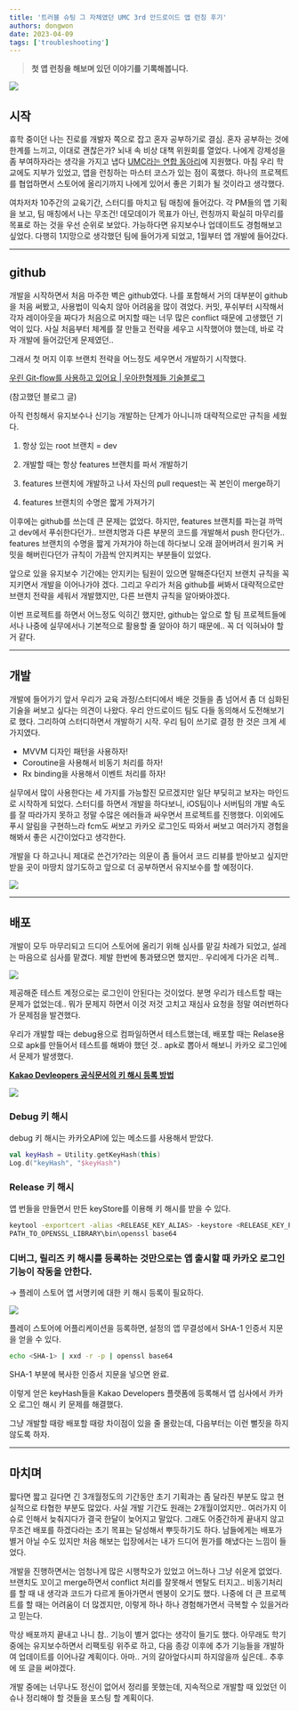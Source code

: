 ```yaml
---
title: '트러블 슈팅 그 자체였던 UMC 3rd 안드로이드 앱 런칭 후기'
authors: dongwon
date: 2023-04-09
tags: ['troubleshooting']
---
```


> **첫 앱 런칭을 해보며 있던 이야기를 기록해봅니다.**

![](./assets/troubleshooting-app-lauching-01.jpg)

## **시작**

휴학 중이던 나는 진로를 개발자 쪽으로 잡고 혼자 공부하기로 결심. 혼자 공부하는 것에 한계를 느끼고, 이대로 괜찮은가? 뇌내 속 비상 대책 위원회를 열었다. 나에게 강제성을 좀 부여하자라는 생각을 가지고 냅다 [UMC라는 연합 동아리](https://www.makeus.in/umc)에 지원했다. 마침 우리 학교에도 지부가 있었고, 앱을 런칭하는 마스터 코스가 있는 점이 혹했다. 하나의 프로젝트를 협업하면서 스토어에 올리기까지 나에게 있어서 좋은 기회가 될 것이라고 생각했다.

여차저차 10주간의 교육기간, 스터디를 마치고 팀 매칭에 들어갔다. 각 PM들의 앱 기획을 보고, 팀 매칭에서 나는 무조건! 데모데이가 목표가 아닌, 런칭까지 확실히 마무리를 목표로 하는 것을 우선 순위로 보았다. 가능하다면 유지보수나 업데이트도 경험해보고 싶었다. 다행히 1지망으로 생각했던 팀에 들어가게 되었고, 1월부터 앱 개발에 들어갔다.   

___

## **github**

개발을 시작하면서 처음 마주한 벽은 github였다. 나를 포함해서 거의 대부분이 github을 처음 써봤고, 사용법이 익숙치 않아 어려움을 많이 겪었다. 커밋, 푸쉬부터 시작해서 각자 레이아웃을 짜다가 처음으로 머지할 때는 너무 많은 conflict 때문에 고생했던 기억이 있다. 사실 처음부터 체계를 잘 만들고 전략을 세우고 시작했어야 했는데, 바로 각자 개발에 들어갔던게 문제였던..

그래서 첫 머지 이후 브랜치 전략을 어느정도 세우면서 개발하기 시작했다.

[우린 Git-flow를 사용하고 있어요 | 우아한형제들 기술블로그](https://techblog.woowahan.com/2553/)

(참고했던 블로그 글)

아직 런칭해서 유지보수나 신기능 개발하는 단계가 아니니까 대략적으로만 규칙을 세웠다.

1. 항상 있는 root 브랜치 = dev

2. 개발할 때는 항상 features 브랜치를 파서 개발하기

3. features 브랜치에 개발하고 나서 자신의 pull request는 꼭 본인이 merge하기

4. features 브랜치의 수명은 짧게 가져가기   

이후에는 github를 쓰는데 큰 문제는 없었다. 하지만, features 브랜치를 파는걸 까먹고 dev에서 푸쉬한다던가.. 브랜치명과 다른 부분의 코드를 개발해서 push 한다던가.. features 브랜치의 수명을 짧게 가져가야 하는데 하다보니 오래 끌어버려서 원기옥 커밋을 해버린다던가 규칙이 가끔씩 안지켜지는 부분들이 있었다.

앞으로 있을 유지보수 기간에는 안지키는 팀원이 있으면 말해준다던지 브랜치 규칙을 꼭 지키면서 개발을 이어나가야 겠다. 그리고 우리가 처음 github를 써봐서 대략적으로만 브랜치 전략을 세워서 개발했지만, 다른 브랜치 규칙을 알아봐야겠다.

이번 프로젝트를 하면서 어느정도 익히긴 했지만, github는 앞으로 할 팀 프로젝트들에서나 나중에 실무에서나 기본적으로 활용할 줄 알아야 하기 때문에.. 꼭 더 익혀놔야 할 거 같다.   

___

## **개발**

개발에 들어가기 앞서 우리가 교육 과정/스터디에서 배운 것들을 좀 넘어서 좀 더 심화된 기술을 써보고 싶다는 의견이 나왔다. 우리 안드로이드 팀도 다들 동의해서 도전해보기로 했다. 그리하여 스터디하면서 개발하기 시작. 우리 팀이 쓰기로 결정 한 것은 크게 세 가지였다.

-   MVVM 디자인 패턴을 사용하자!
-   Coroutine을 사용해서 비동기 처리를 하자!
-   Rx binding을 사용해서 이벤트 처리를 하자!

실무에서 많이 사용한다는 세 가지를 가능할진 모르겠지만 일단 부딪히고 보자는 마인드로 시작하게 되었다. 스터디를 하면서 개발을 하다보니, iOS팀이나 서버팀의 개발 속도를 잘 따라가지 못하고 정말 수많은 에러들과 싸우면서 프로젝트를 진행했다. 이외에도 푸시 알림을 구현하느라 fcm도 써보고 카카오 로그인도 따와서 써보고 여러가지 경험을 해봐서 좋은 시간이었다고 생각한다.

개발을 다 하고나니 제대로 쓴건가?라는 의문이 좀 들어서 코드 리뷰를 받아보고 싶지만 받을 곳이 마땅치 않기도하고 앞으로 더 공부하면서 유지보수를 할 예정이다.

![](./assets/troubleshooting-app-lauching-02.png)

___

## **배포**

개발이 모두 마무리되고 드디어 스토어에 올리기 위해 심사를 맡길 차례가 되었고, 설레는 마음으로 심사를 맡겼다. 제발 한번에 통과됐으면 했지만.. 우리에게 다가온 리젝..

![](./assets/troubleshooting-app-lauching-03.png)

제공해준 테스트 계정으로는 로그인이 안된다는 것이었다. 분명 우리가 테스트할 때는 문제가 없었는데.. 뭐가 문제지 하면서 이것 저것 고치고 재심사 요청을 정말 여러번하다가 문제점을 발견했다.   

우리가 개발할 때는 debug용으로 컴파일하면서 테스트했는데, 배포할 때는 Relase용으로 apk를 만들어서 테스트를 해봐야 했던 것.. apk로 뽑아서 해보니 카카오 로그인에서 문제가 발생했다.   

[**Kakao Devleopers 공식문서의 키 해시 등록 방법**](https://developers.kakao.com/docs/latest/ko/getting-started/sdk-android#add-key-hash)

![](./assets/troubleshooting-app-lauching-04.png)

### **Debug 키 해시**

debug 키 해시는 카카오API에 있는 메소드를 사용해서 받았다.

```kotlin
val keyHash = Utility.getKeyHash(this)
Log.d("keyHash", "$keyHash")
```

### Release 키 해시

앱 번들을 만들면서 만든 keyStore를 이용해 키 해시를 받을 수 있다.

```bash
keytool -exportcert -alias <RELEASE_KEY_ALIAS> -keystore <RELEASE_KEY_PATH> | openssl sha1 -binary |
PATH_TO_OPENSSL_LIBRARY\bin\openssl base64
```

### **디버그, 릴리즈 키 해시를 등록하는 것만으로는 앱 출시할 때 카카오 로그인 기능이 작동을 안한다.**

→   플레이 스토어 앱 서명키에 대한 키 해시 등록이 필요하다.

![](./assets/troubleshooting-app-lauching-05.png)

플레이 스토어에 어플리케이션을 등록하면, 설정의 앱 무결성에서 SHA-1 인증서 지문을 얻을 수 있다.

```bash
echo <SHA-1> | xxd -r -p | openssl base64
```

SHA-1 부분에 복사한 인증서 지문을 넣으면 완료.

이렇게 얻은 keyHash들을 Kakao Developers 플랫폼에 등록해서 앱 심사에서 카카오 로그인 해시 키 문제를 해결했다.

그냥 개발할 때랑 배포할 때랑 차이점이 있을 줄 몰랐는데, 다음부터는 이런 뻘짓을 하지 않도록 하자.

___

## **마치며**

짧다면 짧고 길다면 긴 3개월정도의 기간동안 초기 기획과는 좀 달라진 부분도 많고 현실적으로 타협한 부분도 많았다. 사실 개발 기간도 원래는 2개월이었지만.. 여러가지 이슈로 인해서 늦춰지다가 결국 한달이 늦어지고 말았다. 그래도 어중간하게 끝내지 않고 무조건 배포를 하겠다라는 초기 목표는 달성해서 뿌듯하기도 하다. 남들에게는 배포가 별거 아닐 수도 있지만 처음 해보는 입장에서는 내가 드디어 뭔가를 해냈다는 느낌이 들었다.   

   개발을 진행하면서는 엄청나게 많은 시행착오가 있었고 어느하나 그냥 쉬운게 없었다. 브랜치도 꼬이고 merge하면서 conflict 처리를 잘못해서 멘탈도 터지고.. 비동기처리를 할 때 내 생각과 코드가 다르게 돌아가면서 멘붕이 오기도 했다. 나중에 더 큰 프로젝트를 할 때는 어려움이 더 많겠지만, 이렇게 하나 하나 경험해가면서 극복할 수 있을거라고 믿는다.

막상 배포까지 끝내고 나니 참.. 기능이 별거 없다는 생각이 들기도 했다. 아무래도 학기 중에는 유지보수하면서 리팩토링 위주로 하고, 다음 종강 이후에 추가 기능들을 개발하여 업데이트를 이어나갈 계획이다. 아마.. 거의 갈아엎다시피 하지않을까 싶은데.. 추후에 또 글을 써야겠다.

개발 중에는 너무나도 정신이 없어서 정리를 못했는데, 지속적으로 개발할 때 있었던 이슈나 정리해야 할 것들을 포스팅 할 계획이다.